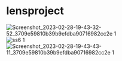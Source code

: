 # lensproject

![Screenshot_2023-02-28-19-43-32-52_3709e59810b39b9efdba90716982cc2e 1](https://user-images.githubusercontent.com/95185241/221920505-cb0a0947-19c5-4e5a-8266-9f58f9eb7132.jpg)
![ss6 1](https://user-images.githubusercontent.com/95185241/221920728-428394a0-9324-4028-aedc-6ffaa293188b.jpeg)
![Screenshot_2023-02-28-19-43-43-11_3709e59810b39b9efdba90716982cc2e 1](https://user-images.githubusercontent.com/95185241/221920808-7ef023b6-af43-4d6c-bb56-d1302c3bb2f9.jpg)
